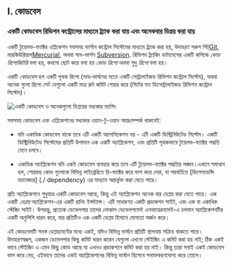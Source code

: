 ## I. কোডবেস
### একটি কোডবেস রিভিশন কন্ট্রোলের মাধ্যমে ট্র্যাক করা যায় এবং অনেকবার ডিপ্লয় করা যায়

একটি টুয়েলভ-ফ্যাক্টর এপ্লিকেশন সবসময় ভার্শান কন্ট্রোল সিস্টেমের মাধ্যমে ট্র্যাক করা হয়, উদাহরণ সরুপ গিট্[Git](http://git-scm.com/), মারকিউরিয়াল[Mercurial](https://www.mercurial-scm.org/), অথবা সাব-ভার্শন [Subversion](http://subversion.apache.org/).  রিভিশন ট্র্যাকিং ডাটাবেসের একটি কপিকে *কোড রিপোজিটরি* বলা হয়, কখনো ছোট করে বলা হয় *কোড রিপো* অথবা শুধু *রিপো* বলা হয়।

একটি *কোডবেস* হল একটি পৃথক রিপো (সাব-ভার্ষনের মতো একটি সেন্ট্রালাইজড রিভিশন কন্ট্রোল সিস্টেম), অথবা অনেক গুলো রিপো সেট যেগুলো একটি মাত্র রুট কমিট শেয়ার করে (গিটের মত ডিসেন্ট্রালাইজড রিভিশন কন্ট্রোল সিস্টেম)।

![একটি কোডবেস ও অনেকগুলো ডিপ্লয়ের মধ্যকার ম্যাপিং](/images/codebase-deploys.png)

সবসময় কোডবেস এবং এপ্লিকেশনের মধ্যকার ওয়ান-টু-ওয়ান আন্তঃসম্পর্ক থাকবেই:

* যদি একাধিক কোডবেস থাকে তবে এটি একটি অ্যাপলিকেশন নয় - এটি একটি ডিস্ট্রিবিউটেড সিস্টেম। একটি ডিস্ট্রিবিউটেড সিস্টেমের প্রতিটি উপাদান এক একটি অ্যাপ্লিকেশন, এবং প্রতিটি পৃথকভাবে টুয়েলভ-ফ্যাক্টর পদ্ধতি মেনে চলবে।

* একাধিক অ্যাপ্লিকেশন যদি একই কোডবেস ব্যবহার করে তবে এটি  টুয়েলভ-ফ্যাক্টর পদ্ধতির লঙ্ঘন।এখানে সমাধান হল, শেয়ারড্ কোড গুলোকে বিভিন্ন লাইব্রেরিতে রি-ফ্যাক্টর করে ভাগ করে দেয়া, যা পরবর্তিতে [ডিপেনডেন্সি ম্যানেজার] (./ dependency) এর মাধ্যমে অন্তর্ভুক্ত করা যেতে পারে।

প্রতি অ্যাপ্লিকেশনে শুধুমাত্র একটি কোডবেস আছে, কিন্তু এই অ্যাপ্লিকেশন অনেক বার ডেপ্লয় করা যেতে পারে। এক একটি *ডেপ্লয়* অ্যাপ্লিকেশন-এর একটি রানিং ইন্সট্যান্স। এটি সাধারণত একটি প্রডাকশন সাইট, এবং এক বা একাধিক স্টেজিং সাইট। উপরন্তু, প্রত্যেক ডেভেলপার তাদের লোকাল ডেভেলপমেন্ট এনভায়েরনমেন্ট-এ চলমান অ্যাপ্লিকেশনটির একটি অনুলিপি ধারন করে, যার প্রতিটিও এক একটি ডেপ্লয় হিসাবে যোগ্যতা অর্জন করে।

এই কোডবেসটি সমস্ত ডেপ্লয়মেন্টের মধ্যে একই, যদিও বিভিন্ন ভার্ষান প্রতিটি স্থাপনায় সক্রিয় থাকতে পারে। উদাহরণস্বরূপ, একজন ডেভেলপার কিছু কমিট ধারন করেন যেগুলো এখনো স্টেইজিং এ কমিট করা হয় নাই; ঠিক একই ভাবে স্টেইজিং এ এমন কিছু কোড আছে যা এখনও প্রডাকশনে কমিট করা হয় নাই। কিন্তু তারা সবাই একই কোডবেস ভাগ করে নেয়, এইভাবে তাদের একই অ্যাপ্লিকেশনের বিভিন্ন ভার্ষান হিসেবে সনাক্তকরণযোগ্য করে তোলে।
